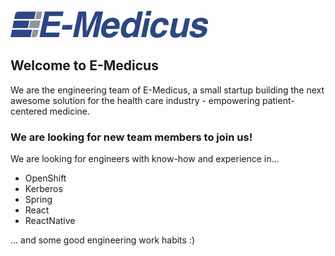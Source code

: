 <img src="e-medicus-logo.png">

## Welcome to E-Medicus

We are the engineering team of E-Medicus, a small startup building the next awesome solution for the health care industry - empowering patient-centered medicine.

### We are looking for new team members to join us!

We are looking for engineers with know-how and experience in...
* OpenShift
* Kerberos
* Spring
* React
* ReactNative

... and some good engineering work habits :)

